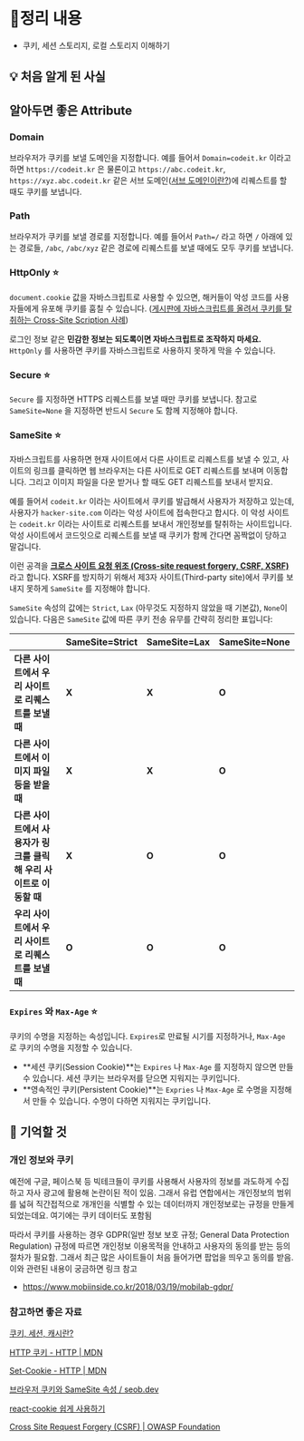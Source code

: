 # 📝정리 내용

- 쿠키, 세션 스토리지, 로컬 스토리지 이해하기

## 💡 처음 알게 된 사실

## **알아두면 좋은 Attribute**

### **Domain**

브라우저가 쿠키를 보낼 도메인을 지정합니다. 예를 들어서 `Domain=codeit.kr` 이라고 하면 `https://codeit.kr` 은 물론이고 `https://abc.codeit.kr`, `https://xyz.abc.codeit.kr` 같은 서브 도메인([서브 도메인이란?](https://kr.godaddy.com/help/what-is-a-subdomain-296))에 리퀘스트를 할 때도 쿠키를 보냅니다.

### **Path**

브라우저가 쿠키를 보낼 경로를 지정합니다. 예를 들어서 `Path=/` 라고 하면 `/` 아래에 있는 경로들, `/abc`, `/abc/xyz` 같은 경로에 리퀘스트를 보낼 때에도 모두 쿠키를 보냅니다.

### **HttpOnly ⭐️**

`document.cookie` 값을 자바스크립트로 사용할 수 있으면, 해커들이 악성 코드를 사용자들에게 유포해 쿠키를 훔칠 수 있습니다. ([게시판에 자바스크립트를 올려서 쿠키를 탈취하는 Cross-Site Scription 사례](https://kciter.so/posts/basic-web-hacking#cross-site-scription-xss))

로그인 정보 같은 **민감한 정보는 되도록이면 자바스크립트로 조작하지 마세요.** `HttpOnly` 를 사용하면 쿠키를 자바스크립트로 사용하지 못하게 막을 수 있습니다.

### **Secure ⭐️**

`Secure` 를 지정하면 HTTPS 리퀘스트를 보낼 때만 쿠키를 보냅니다. 참고로 `SameSite=None` 을 지정하면 반드시 `Secure` 도 함께 지정해야 합니다.

### **SameSite ⭐️**

자바스크립트를 사용하면 현재 사이트에서 다른 사이트로 리퀘스트를 보낼 수 있고, 사이트의 링크를 클릭하면 웹 브라우저는 다른 사이트로 GET 리퀘스트를 보내며 이동합니다. 그리고 이미지 파일을 다운 받거나 할 때도 GET 리퀘스트를 보내서 받지요.

예를 들어서 `codeit.kr` 이라는 사이트에서 쿠키를 발급해서 사용자가 저장하고 있는데, 사용자가 `hacker-site.com` 이라는 악성 사이트에 접속한다고 합시다. 이 악성 사이트는 `codeit.kr` 이라는 사이트로 리퀘스트를 보내서 개인정보를 탈취하는 사이트입니다. 악성 사이트에서 코드잇으로 리퀘스트를 보낼 때 쿠키가 함께 간다면 꼼짝없이 당하고 말겁니다.

이런 공격을 [**크로스 사이트 요청 위조 (Cross-site request forgery, CSRF, XSRF)**](https://ko.wikipedia.org/wiki/%EC%82%AC%EC%9D%B4%ED%8A%B8_%EA%B0%84_%EC%9A%94%EC%B2%AD_%EC%9C%84%EC%A1%B0)라고 합니다. XSRF를 방지하기 위해서 제3자 사이트(Third-party site)에서 쿠키를 보내지 못하게 `SameSite` 를 지정해야 합니다.

`SameSite` 속성의 값에는 `Strict`, `Lax` (아무것도 지정하지 않았을 때 기본값), `None`이 있습니다. 다음은 `SameSite` 값에 따른 쿠키 전송 유무를 간략히 정리한 표입니다:

|  | **SameSite=Strict** | **SameSite=Lax** | **SameSite=None** |
| --- | --- | --- | --- |
| **다른 사이트에서 우리 사이트로 리퀘스트를 보낼 때** | **X** | **X** | **O** |
| **다른 사이트에서 이미지 파일 등을 받을 때** | **X** | **X** | **O** |
| **다른 사이트에서 사용자가 링크를 클릭해 우리 사이트로 이동할 때** | **X** | **O** | **O** |
| **우리 사이트에서 우리 사이트로 리퀘스트를 보낼 때** | **O** | **O** | **O** |

### **`Expires` 와 `Max-Age` ⭐️**

쿠키의 수명을 지정하는 속성입니다. `Expires`로 만료될 시기를 지정하거나, `Max-Age` 로 쿠키의 수명을 지정할 수 있습니다.

- **세션 쿠키(Session Cookie)**는 `Expires` 나 `Max-Age` 를 지정하지 않으면 만들 수 있습니다. 세션 쿠키는 브라우저를 닫으면 지워지는 쿠키입니다.
- **영속적인 쿠키(Persistent Cookie)**는 `Expries` 나 `Max-Age` 로 수명을 지정해서 만들 수 있습니다. 수명이 다하면 지워지는 쿠키입니다.

## 📌 기억할 것

### **개인 정보와 쿠키**

예전에 구글, 페이스북 등 빅테크들이 쿠키를 사용해서 사용자의 정보를 과도하게 수집하고 자사 광고에 활용해 논란이된 적이 있음. 그래서 유럽 연합에서는 개인정보의 범위를 넓혀 직간접적으로 개개인을 식별할 수 있는 데이터까지 개인정보로는 규정을 만들게 되었는데요. 여기에는 쿠키 데이터도 포함됨

따라서 쿠키를 사용하는 경우 GDPR(일반 정보 보호 규정; General Data Protection Regulation) 규정에 따르면 개인정보 이용목적을 안내하고 사용자의 동의를 받는 등의 절차가 필요함. 그래서 최근 많은 사이트들이 처음 들어가면 팝업을 띄우고 동의를 받음. 이와 관련된 내용이 궁금하면 링크 참고

-  https://www.mobiinside.co.kr/2018/03/19/mobilab-gdpr/

### 참고하면 좋은 자료

[쿠키, 세션, 캐시란?](https://www.youtube.com/watch?v=OpoVuwxGRDI) 

[HTTP 쿠키 - HTTP | MDN](https://developer.mozilla.org/ko/docs/Web/HTTP/Cookies)

[Set-Cookie - HTTP | MDN](https://developer.mozilla.org/ko/docs/Web/HTTP/Headers/Set-Cookie)

[브라우저 쿠키와 SameSite 속성 / seob.dev](https://seob.dev/posts/%EB%B8%8C%EB%9D%BC%EC%9A%B0%EC%A0%80-%EC%BF%A0%ED%82%A4%EC%99%80-SameSite-%EC%86%8D%EC%84%B1/)

[react-cookie 쉽게 사용하기](https://blog.pumpkin-raccoon.com/80)

[Cross Site Request Forgery (CSRF) | OWASP Foundation](https://owasp.org/www-community/attacks/csrf)
